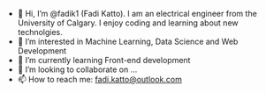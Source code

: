 - 👋 Hi, I’m @fadik1 (Fadi Katto). I am an electrical engineer from the University of Calgary. I enjoy coding and learning about new technolgies.
- 👀 I’m interested in Machine Learning, Data Science and Web Development 
- 🌱 I’m currently learning Front-end development
- 💞️ I’m looking to collaborate on ...
- 📫 How to reach me: fadi.katto@outlook.com

<!---
fadik1/fadik1 is a ✨ special ✨ repository because its `README.md` (this file) appears on your GitHub profile.
You can click the Preview link to take a look at your changes.
--->
